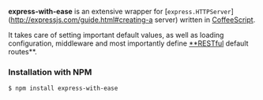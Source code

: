 **express-with-ease** is an extensive wrapper for
[`express.HTTPServer`](http://expressjs.com/guide.html#creating-a server)
written in [CoffeeScript](http://coffeescript.org).

It takes care of setting important default values, as well as
loading configuration, middleware and most importantly define
[**RESTful](http://en.wikipedia.org/wiki/Representational_state_transfer) default routes**.

### Installation with NPM
`$ npm install express-with-ease`


